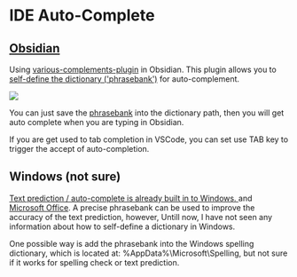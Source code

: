 # IDE Auto-Complete

## [Obsidian](https://obsidian.md/)

Using [various-complements-plugin](https://github.com/tadashi-aikawa/obsidian-various-complements-plugin) in Obsidian. This plugin allows you to [self-define the dictionary ('phrasebank')](https://tadashi-aikawa.github.io/docs-obsidian-various-complements-plugin/1.%20Features/Custom%20dictionary%20complement/) for auto-complement.


![](https://tadashi-aikawa.github.io/docs-obsidian-various-complements-plugin/resources/custom-dictionary-complement-demo.gif)

You can just save the [phrasebank](https://open-phrasebank.readthedocs.io/en/latest/phasebank.html) into the dictionary path, then you will get auto complete when you are typing in Obsidian.

If you are get used to tab completion in VSCode, you can set use TAB key to trigger the accept of auto-completion.

## Windows (not sure)

[Text prediction / auto-complete is already built in to Windows. ](https://support.microsoft.com/en-us/windows/enable-text-suggestions-in-windows-0bf313ca-c992-4173-aa5f-8341d3953498#:~:text=In%20Windows%20Settings%2C%20select%20Devices,typing%20on%20a%20physical%20keyboard.) and [Microsoft Office](https://www.howtogeek.com/726539/how-to-use-text-predictions-in-microsoft-word/). A precise phrasebank can be used to improve the accuracy of the text prediction, however, Untill now, I have not seen any information about how to self-define a dictionary in Windows.

One possible way is add the phrasebank into the Windows spelling dictionary, which is located at: %AppData%\Microsoft\Spelling, but not sure if it works for spelling check or text prediction.

## 
